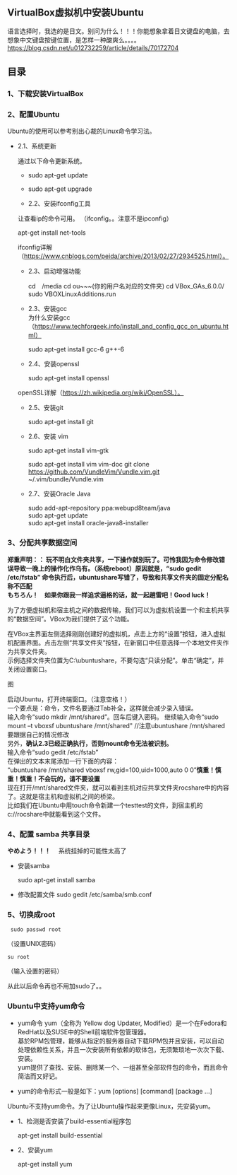## VirtualBox虚拟机中安装Ubuntu

语言选择时，我选的是日文。别问为什么！！！你能想象拿着日文键盘的电脑，去想象中文键盘按键位置，是怎样一种酸爽么。。。。  
https://blog.csdn.net/u012732259/article/details/70172704



## 目录




### 1、下载安装VirtualBox

### 2、配置Ubuntu
Ubuntu的使用可以参考别出心裁的Linux命令学习法。  
  
- 2.1、系统更新
    
  通过以下命令更新系统。
    - sudo apt-get update  
    - sudo apt-get upgrade  

  - 2.2、安装ifconfig工具  
    
  让查看ip的命令可用。  （ifconfig。。注意不是ipconfig）
  
    apt-get install net-tools
  
  ifconfig详解（https://www.cnblogs.com/peida/archive/2013/02/27/2934525.html）。  

  - 2.3、启动增强功能
  
    cd　/media
    cd ou~~~(你的用户名对应的文件夹)
    cd VBox_GAs_6.0.0/
    sudo VBOXLinuxAdditions.run

  - 2.3、安装gcc  
  为什么安装gcc（https://www.techforgeek.info/install_and_config_gcc_on_ubuntu.html）  

    sudo apt-get install gcc-6 g++-6
    
    
  - 2.4、安装openssl
  
    sudo apt-get install openssl

  openSSL详解（https://zh.wikipedia.org/wiki/OpenSSL）。  

  - 2.5、安装git  
  
      sudo apt-get install git
 
  - 2.6、安装 vim  
  
    sudo apt-get install vim-gtk

    sudo apt-get install vim vim-doc
    git clone https://github.com/VundleVim/Vundle.vim.git ~/.vim/bundle/Vundle.vim

  - 2.7、安装Oracle Java  
  
    sudo add-apt-repository ppa:webupd8team/java   
    sudo apt-get update   
    sudo apt-get install oracle-java8-installer  

### 3、分配共享数据空间

  **郑重声明：： 玩不明白文件夹共享，一下操作就别玩了。可怜我因为命令修改错误导致一晚上的操作化作乌有。（系统reboot）原因就是，“sudo gedit /etc/fstab” 命令执行后，ubuntushare写错了，导致和共享文件夹的固定分配名称不匹配**  
  **もちろん！　如果你跟我一样追求逼格的话，就一起趟雷吧！Good luck！**

  为了方便虚拟机和宿主机之间的数据传输，我们可以为虚拟机设置一个和主机共享的“数据空间”。VBox为我们提供了这个功能。  

  在VBox主界面左侧选择刚刚创建好的虚拟机，点击上方的“设置”按钮，进入虚拟机配置界面。点击左侧“共享文件夹”按钮，在新窗口中任意选择一个本地文件夹作为共享文件夹。  
  示例选择文件夹位置为C:\ubuntushare，不要勾选“只读分配”。单击“确定”，并关闭设置窗口。  

  图

  启动Ubuntu，打开终端窗口。（注意空格！）  
一个要点是：命令，文件名要通过Tab补全，这样就会减少录入错误。  
输入命令“sudo mkdir /mnt/shared”。回车后键入密码。
继续输入命令“sudo mount –t vboxsf ubuntushare /mnt/shared" //注意ubuntushare /mnt/shared 要跟据自己的情况修改  
另外，**确认2.3已经正确执行，否则mount命令无法被识别。**  
输入命令“sudo gedit /etc/fstab”    
在弹出的文本末尾添加一行下面的内容：  
“ubuntushare /mnt/shared vboxsf rw,gid=100,uid=1000,auto 0 0”**慎重！慎重！慎重！不会玩的，请不要设置**  
现在打开/mnt/shared文件夹，就可以看到主机对应共享文件夹rocshare中的内容了。这就是宿主机和虚拟机之间的桥梁。  
比如我们在Ubuntu中用touch命令新建一个testtest的文件，到宿主机的c://rocshare中就能看到这个文件。  

### 4、配置 samba 共享目录
  **やめよう！！！**
　系统挂掉的可能性太高了  
  - 安装samba 

    sudo apt-get install samba

  - 修改配置文件
    sudo gedit /etc/samba/smb.conf

### 5、切换成root
     sudo passwd root  
 （设置UNIX密码）  

    su root
 （输入设置的密码）  

从此以后命令再也不用加sudo了。。  

### Ubuntu中支持yum命令

  - yum命令
yum（全称为 Yellow dog Updater, Modified）是一个在Fedora和RedHat以及SUSE中的Shell前端软件包管理器。  
  基於RPM包管理，能够从指定的服务器自动下载RPM包并且安装，可以自动处理依赖性关系，并且一次安装所有依赖的软体包，无须繁琐地一次次下载、安装。  
  yum提供了查找、安装、删除某一个、一组甚至全部软件包的命令，而且命令简洁而又好记。  

  - yum的命令形式一般是如下：yum [options] [command] [package ...]  

Ubuntu不支持yum命令。为了让Ubuntu操作起来更像Linux，先安装yum。
  - 1、检测是否安装了build-essential程序包  
  
    apt-get install build-essential

  - 2、安装yum
  
    apt-get install yum

  

